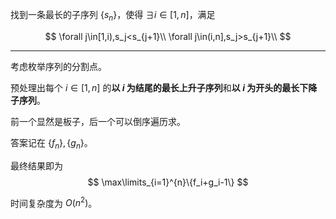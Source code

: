 找到一条最长的子序列 $\{s_n\}$，使得 $\exists i\in[1,n]$，满足

$$
\forall j\in[1,i),s_j<s_{j+1}\\
\forall j\in(i,n],s_j>s_{j+1}\\
$$

---

考虑枚举序列的分割点。

预处理出每个 $i\in[1,n]$ 的**以 $i$ 为结尾的最长上升子序列**和**以 $i$ 为开头的最长下降子序列**。

前一个显然是板子，后一个可以倒序遍历求。

答案记在 $\{f_n\},\{g_n\}$。

最终结果即为
$$
\max\limits_{i=1}^{n}\{f_i+g_i-1\}
$$

时间复杂度为 $O(n^2)$。

